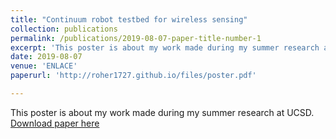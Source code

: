 ```yaml
---
title: "Continuum robot testbed for wireless sensing"
collection: publications
permalink: /publications/2019-08-07-paper-title-number-1
excerpt: 'This poster is about my work made during my summer research at UCSD.'
date: 2019-08-07
venue: 'ENLACE'
paperurl: 'http://roher1727.github.io/files/poster.pdf'

---
```

This poster is about my work made during my summer research at UCSD.
[Download paper here](http://roher1727.github.io/files/paper1.pdf)
